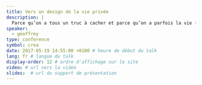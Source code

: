 ```yaml
---
title: Vers un design de la vie privée
description: |
  Parce qu’on a tous un truc à cacher et parce qu’on a parfois la vie (privée) de nos utilisateurs entre les mains, alors parlons concrètement de design, d’éthique et des enjeux du privacy by design.
speaker:
  - geoffrey
type: conference
symbol: crea
date: 2017-05-19 14:55:00 +0100 # heure de début du talk
lang: fr # langue du talk
display-order: 12 # ordre d'affichage sur le site
video: # url vers la video
slides:  # url du support de présentation
---
```

